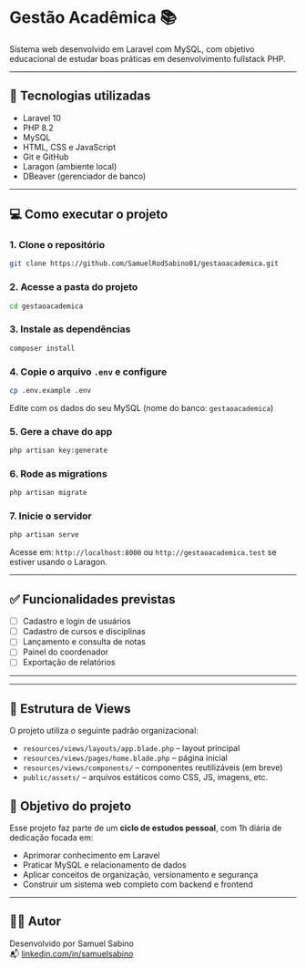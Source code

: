 # Gestão Acadêmica 📚

Sistema web desenvolvido em Laravel com MySQL, com objetivo educacional de estudar boas práticas em desenvolvimento fullstack PHP.

---

## 🚀 Tecnologias utilizadas

- Laravel 10
- PHP 8.2
- MySQL
- HTML, CSS e JavaScript
- Git e GitHub
- Laragon (ambiente local)
- DBeaver (gerenciador de banco)

---

## 💻 Como executar o projeto

### 1. Clone o repositório
```bash
git clone https://github.com/SamuelRodSabino01/gestaoacademica.git
```

### 2. Acesse a pasta do projeto
```bash
cd gestaoacademica
```

### 3. Instale as dependências
```bash
composer install
```

### 4. Copie o arquivo `.env` e configure
```bash
cp .env.example .env
```

Edite com os dados do seu MySQL (nome do banco: `gestaoacademica`)

### 5. Gere a chave do app
```bash
php artisan key:generate
```

### 6. Rode as migrations
```bash
php artisan migrate
```

### 7. Inicie o servidor
```bash
php artisan serve
```

Acesse em: `http://localhost:8000` ou `http://gestaoacademica.test` se estiver usando o Laragon.

---

## ✅ Funcionalidades previstas

- [ ] Cadastro e login de usuários
- [ ] Cadastro de cursos e disciplinas
- [ ] Lançamento e consulta de notas
- [ ] Painel do coordenador
- [ ] Exportação de relatórios

---


---

## 📁 Estrutura de Views

O projeto utiliza o seguinte padrão organizacional:

- `resources/views/layouts/app.blade.php` – layout principal
- `resources/views/pages/home.blade.php` – página inicial
- `resources/views/components/` – componentes reutilizáveis (em breve)
- `public/assets/` – arquivos estáticos como CSS, JS, imagens, etc.


## 🧠 Objetivo do projeto

Esse projeto faz parte de um **ciclo de estudos pessoal**, com 1h diária de dedicação focada em:

- Aprimorar conhecimento em Laravel
- Praticar MySQL e relacionamento de dados
- Aplicar conceitos de organização, versionamento e segurança
- Construir um sistema web completo com backend e frontend

---

## 👨‍💻 Autor

Desenvolvido por Samuel Sabino  
📬 [linkedin.com/in/samuelsabino](https://www.linkedin.com/in/samuelrodsabino/)
